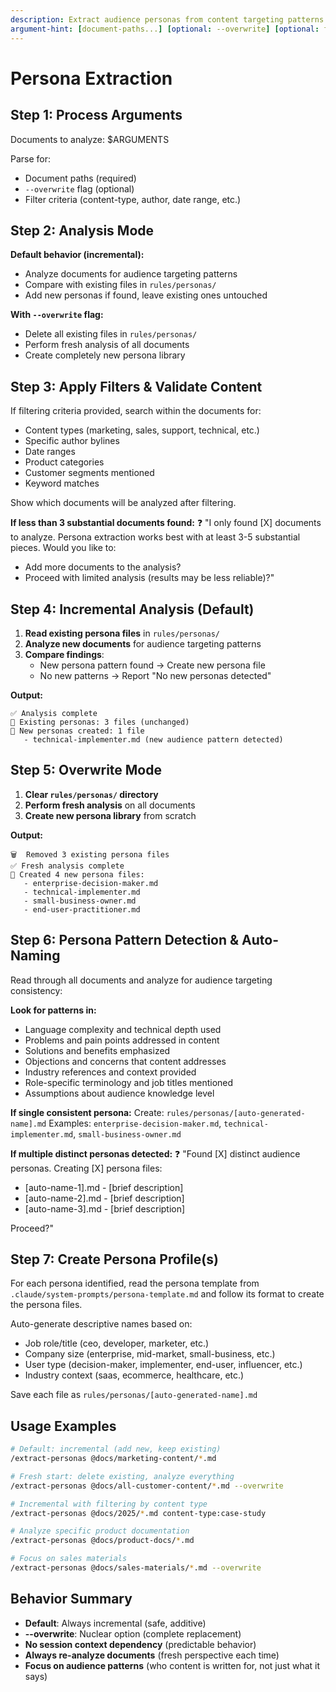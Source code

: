 ```yaml
---
description: Extract audience personas from content targeting patterns
argument-hint: [document-paths...] [optional: --overwrite] [optional: filter-criteria]
---
```


# Persona Extraction

## Step 1: Process Arguments
Documents to analyze: $ARGUMENTS

Parse for:
- Document paths (required)
- `--overwrite` flag (optional)
- Filter criteria (content-type, author, date range, etc.)

## Step 2: Analysis Mode
**Default behavior (incremental):**
- Analyze documents for audience targeting patterns
- Compare with existing files in `rules/personas/`
- Add new personas if found, leave existing ones untouched

**With `--overwrite` flag:**
- Delete all existing files in `rules/personas/`
- Perform fresh analysis of all documents
- Create completely new persona library

## Step 3: Apply Filters & Validate Content
If filtering criteria provided, search within the documents for:
- Content types (marketing, sales, support, technical, etc.)
- Specific author bylines
- Date ranges
- Product categories
- Customer segments mentioned
- Keyword matches

Show which documents will be analyzed after filtering.

**If less than 3 substantial documents found:**
❓ "I only found [X] documents to analyze. Persona extraction works best with at least 3-5 substantial pieces. Would you like to:
- Add more documents to the analysis?
- Proceed with limited analysis (results may be less reliable)?"

## Step 4: Incremental Analysis (Default)
1. **Read existing persona files** in `rules/personas/`
2. **Analyze new documents** for audience targeting patterns
3. **Compare findings**:
   - New persona pattern found → Create new persona file
   - No new patterns → Report "No new personas detected"

**Output:**
```
✅ Analysis complete
📁 Existing personas: 3 files (unchanged)
📝 New personas created: 1 file
   - technical-implementer.md (new audience pattern detected)
```

## Step 5: Overwrite Mode
1. **Clear `rules/personas/` directory**
2. **Perform fresh analysis** on all documents
3. **Create new persona library** from scratch

**Output:**
```
🗑️  Removed 3 existing persona files
✅ Fresh analysis complete
📝 Created 4 new persona files:
   - enterprise-decision-maker.md
   - technical-implementer.md
   - small-business-owner.md
   - end-user-practitioner.md
```

## Step 6: Persona Pattern Detection & Auto-Naming
Read through all documents and analyze for audience targeting consistency:

**Look for patterns in:**
- Language complexity and technical depth used
- Problems and pain points addressed in content
- Solutions and benefits emphasized
- Objections and concerns that content addresses
- Industry references and context provided
- Role-specific terminology and job titles mentioned
- Assumptions about audience knowledge level

**If single consistent persona:**
Create: `rules/personas/[auto-generated-name].md`
Examples: `enterprise-decision-maker.md`, `technical-implementer.md`, `small-business-owner.md`

**If multiple distinct personas detected:**
❓ "Found [X] distinct audience personas. Creating [X] persona files:
- [auto-name-1].md - [brief description]
- [auto-name-2].md - [brief description]
- [auto-name-3].md - [brief description]

Proceed?"

## Step 7: Create Persona Profile(s)
For each persona identified, read the persona template from `.claude/system-prompts/persona-template.md` and follow its format to create the persona files.

Auto-generate descriptive names based on:
- Job role/title (ceo, developer, marketer, etc.)
- Company size (enterprise, mid-market, small-business, etc.)
- User type (decision-maker, implementer, end-user, influencer, etc.)
- Industry context (saas, ecommerce, healthcare, etc.)

Save each file as `rules/personas/[auto-generated-name].md`

## Usage Examples

```bash
# Default: incremental (add new, keep existing)
/extract-personas @docs/marketing-content/*.md

# Fresh start: delete existing, analyze everything
/extract-personas @docs/all-customer-content/*.md --overwrite

# Incremental with filtering by content type
/extract-personas @docs/2025/*.md content-type:case-study

# Analyze specific product documentation
/extract-personas @docs/product-docs/*.md

# Focus on sales materials
/extract-personas @docs/sales-materials/*.md --overwrite
```

## Behavior Summary
- **Default**: Always incremental (safe, additive)
- **--overwrite**: Nuclear option (complete replacement)
- **No session context dependency** (predictable behavior)
- **Always re-analyze documents** (fresh perspective each time)
- **Focus on audience patterns** (who content is written for, not just what it says)
